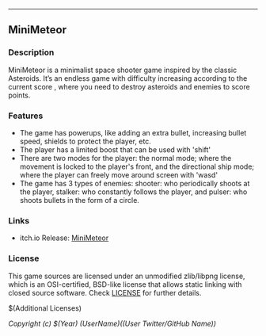 -----------------------------------

## MiniMeteor


### Description

MiniMeteor is a minimalist space shooter game inspired by the classic Asteroids. It’s an endless game with difficulty increasing according to the current score , where you need to destroy asteroids and enemies to score points.

### Features

 - The game has powerups, like adding an extra bullet, increasing bullet speed, shields to protect the player, etc.
 - The player has a limited boost that can be used with 'shift'
 - There are two modes for the player: the normal mode; where the movement is locked to the player's front, and the directional ship mode; where the player can freely move around screen with 'wasd'
 - The game has 3 types of enemies: shooter: who periodically shoots at the player, stalker: who constantly follows the player, and pulser: who shoots bullets in the form of a circle.

### Links

 - itch.io Release: [MiniMeteor](https://sham04.itch.io/minimeteor)

### License

This game sources are licensed under an unmodified zlib/libpng license, which is an OSI-certified, BSD-like license that allows static linking with closed source software. Check [LICENSE](LICENSE) for further details.

$(Additional Licenses)

*Copyright (c) $(Year) $(User Name) ($(User Twitter/GitHub Name))*
